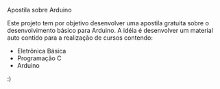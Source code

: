 Apostila sobre Arduino

Este projeto tem por objetivo desenvolver uma apostila gratuita sobre o desenvolvimento básico para Arduino. A idéia é desenvolver um material auto contido para a realização de cursos contendo: 

- Eletrônica Básica
- Programação C
- Arduino

:)


